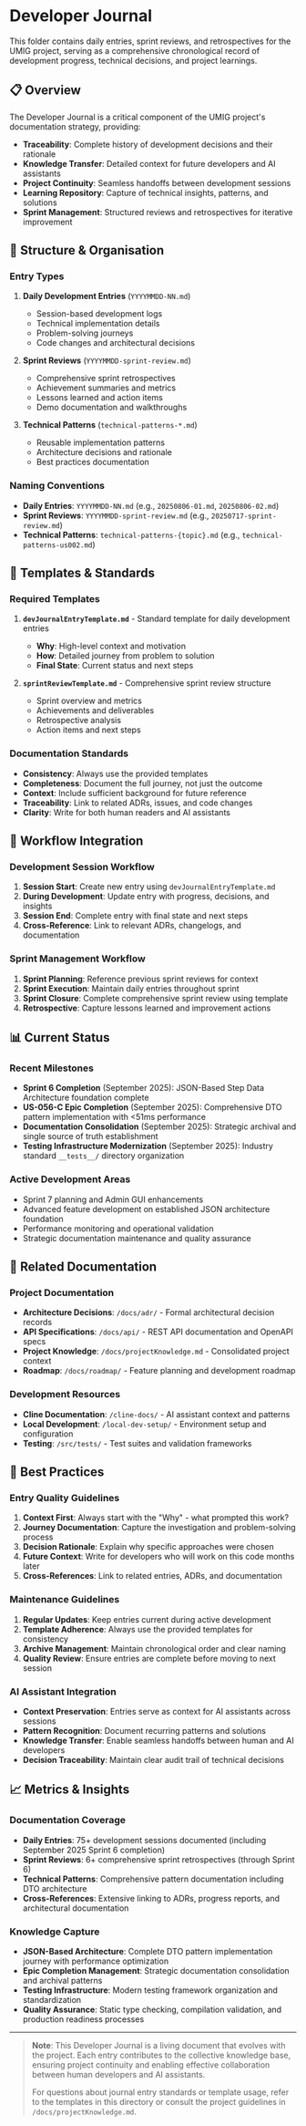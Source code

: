 # Developer Journal

This folder contains daily entries, sprint reviews, and retrospectives for the UMIG project, serving as a comprehensive chronological record of development progress, technical decisions, and project learnings.

## 📋 Overview

The Developer Journal is a critical component of the UMIG project's documentation strategy, providing:

- **Traceability**: Complete history of development decisions and their rationale
- **Knowledge Transfer**: Detailed context for future developers and AI assistants
- **Project Continuity**: Seamless handoffs between development sessions
- **Learning Repository**: Capture of technical insights, patterns, and solutions
- **Sprint Management**: Structured reviews and retrospectives for iterative improvement

## 📁 Structure & Organisation

### Entry Types

1. **Daily Development Entries** (`YYYYMMDD-NN.md`)
   - Session-based development logs
   - Technical implementation details
   - Problem-solving journeys
   - Code changes and architectural decisions

2. **Sprint Reviews** (`YYYYMMDD-sprint-review.md`)
   - Comprehensive sprint retrospectives
   - Achievement summaries and metrics
   - Lessons learned and action items
   - Demo documentation and walkthroughs

3. **Technical Patterns** (`technical-patterns-*.md`)
   - Reusable implementation patterns
   - Architecture decisions and rationale
   - Best practices documentation

### Naming Conventions

- **Daily Entries**: `YYYYMMDD-NN.md` (e.g., `20250806-01.md`, `20250806-02.md`)
- **Sprint Reviews**: `YYYYMMDD-sprint-review.md` (e.g., `20250717-sprint-review.md`)
- **Technical Patterns**: `technical-patterns-{topic}.md` (e.g., `technical-patterns-us002.md`)

## 📝 Templates & Standards

### Required Templates

1. **`devJournalEntryTemplate.md`** - Standard template for daily development entries
   - **Why**: High-level context and motivation
   - **How**: Detailed journey from problem to solution
   - **Final State**: Current status and next steps

2. **`sprintReviewTemplate.md`** - Comprehensive sprint review structure
   - Sprint overview and metrics
   - Achievements and deliverables
   - Retrospective analysis
   - Action items and next steps

### Documentation Standards

- **Consistency**: Always use the provided templates
- **Completeness**: Document the full journey, not just the outcome
- **Context**: Include sufficient background for future reference
- **Traceability**: Link to related ADRs, issues, and code changes
- **Clarity**: Write for both human readers and AI assistants

## 🔄 Workflow Integration

### Development Session Workflow

1. **Session Start**: Create new entry using `devJournalEntryTemplate.md`
2. **During Development**: Update entry with progress, decisions, and insights
3. **Session End**: Complete entry with final state and next steps
4. **Cross-Reference**: Link to relevant ADRs, changelogs, and documentation

### Sprint Management Workflow

1. **Sprint Planning**: Reference previous sprint reviews for context
2. **Sprint Execution**: Maintain daily entries throughout sprint
3. **Sprint Closure**: Complete comprehensive sprint review using template
4. **Retrospective**: Capture lessons learned and improvement actions

## 📊 Current Status

### Recent Milestones

- **Sprint 6 Completion** (September 2025): JSON-Based Step Data Architecture foundation complete
- **US-056-C Epic Completion** (September 2025): Comprehensive DTO pattern implementation with <51ms performance
- **Documentation Consolidation** (September 2025): Strategic archival and single source of truth establishment
- **Testing Infrastructure Modernization** (September 2025): Industry standard `__tests__/` directory organization

### Active Development Areas

- Sprint 7 planning and Admin GUI enhancements
- Advanced feature development on established JSON architecture foundation
- Performance monitoring and operational validation
- Strategic documentation maintenance and quality assurance

## 🔗 Related Documentation

### Project Documentation

- **Architecture Decisions**: `/docs/adr/` - Formal architectural decision records
- **API Specifications**: `/docs/api/` - REST API documentation and OpenAPI specs
- **Project Knowledge**: `/docs/projectKnowledge.md` - Consolidated project context
- **Roadmap**: `/docs/roadmap/` - Feature planning and development roadmap

### Development Resources

- **Cline Documentation**: `/cline-docs/` - AI assistant context and patterns
- **Local Development**: `/local-dev-setup/` - Environment setup and configuration
- **Testing**: `/src/tests/` - Test suites and validation frameworks

## 🎯 Best Practices

### Entry Quality Guidelines

1. **Context First**: Always start with the "Why" - what prompted this work?
2. **Journey Documentation**: Capture the investigation and problem-solving process
3. **Decision Rationale**: Explain why specific approaches were chosen
4. **Future Context**: Write for developers who will work on this code months later
5. **Cross-References**: Link to related entries, ADRs, and documentation

### Maintenance Guidelines

1. **Regular Updates**: Keep entries current during active development
2. **Template Adherence**: Always use the provided templates for consistency
3. **Archive Management**: Maintain chronological order and clear naming
4. **Quality Review**: Ensure entries are complete before moving to next session

### AI Assistant Integration

- **Context Preservation**: Entries serve as context for AI assistants across sessions
- **Pattern Recognition**: Document recurring patterns and solutions
- **Knowledge Transfer**: Enable seamless handoffs between human and AI developers
- **Decision Traceability**: Maintain clear audit trail of technical decisions

## 📈 Metrics & Insights

### Documentation Coverage

- **Daily Entries**: 75+ development sessions documented (including September 2025 Sprint 6 completion)
- **Sprint Reviews**: 6+ comprehensive sprint retrospectives (through Sprint 6)
- **Technical Patterns**: Comprehensive pattern documentation including DTO architecture
- **Cross-References**: Extensive linking to ADRs, progress reports, and architectural documentation

### Knowledge Capture

- **JSON-Based Architecture**: Complete DTO pattern implementation journey with performance optimization
- **Epic Completion Management**: Strategic documentation consolidation and archival patterns
- **Testing Infrastructure**: Modern testing framework organization and standardization
- **Quality Assurance**: Static type checking, compilation validation, and production readiness processes

---

> **Note**: This Developer Journal is a living document that evolves with the project. Each entry contributes to the collective knowledge base, ensuring project continuity and enabling effective collaboration between human developers and AI assistants.
>
> For questions about journal entry standards or template usage, refer to the templates in this directory or consult the project guidelines in `/docs/projectKnowledge.md`.
